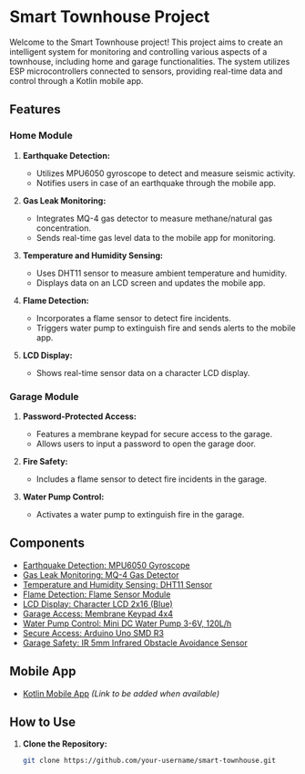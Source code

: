 # Smart Townhouse Project

Welcome to the Smart Townhouse project! This project aims to create an intelligent system for monitoring and controlling various aspects of a townhouse, including home and garage functionalities. The system utilizes ESP microcontrollers connected to sensors, providing real-time data and control through a Kotlin mobile app.

## Features

### Home Module

1. **Earthquake Detection:**
   - Utilizes MPU6050 gyroscope to detect and measure seismic activity.
   - Notifies users in case of an earthquake through the mobile app.

2. **Gas Leak Monitoring:**
   - Integrates MQ-4 gas detector to measure methane/natural gas concentration.
   - Sends real-time gas level data to the mobile app for monitoring.

3. **Temperature and Humidity Sensing:**
   - Uses DHT11 sensor to measure ambient temperature and humidity.
   - Displays data on an LCD screen and updates the mobile app.

4. **Flame Detection:**
   - Incorporates a flame sensor to detect fire incidents.
   - Triggers water pump to extinguish fire and sends alerts to the mobile app.

5. **LCD Display:**
   - Shows real-time sensor data on a character LCD display.

### Garage Module

1. **Password-Protected Access:**
   - Features a membrane keypad for secure access to the garage.
   - Allows users to input a password to open the garage door.

2. **Fire Safety:**
   - Includes a flame sensor to detect fire incidents in the garage.

3. **Water Pump Control:**
   - Activates a water pump to extinguish fire in the garage.

## Components

- [Earthquake Detection: MPU6050 Gyroscope](https://lampatronics.com/product/gy-521-mpu6050-imu-3-axis-gyro-3-axis-accelerometer/)
- [Gas Leak Monitoring: MQ-4 Gas Detector](https://lampatronics.com/product/mq-4-methane-natural-gas-sensor-module/)
- [Temperature and Humidity Sensing: DHT11 Sensor](https://lampatronics.com/product/dht11-humidity-temperature-sensor-module/)
- [Flame Detection: Flame Sensor Module](https://lampatronics.com/product/flame-sensor-module/)
- [LCD Display: Character LCD 2x16 (Blue)](https://lampatronics.com/product/character-lcd-2x16-blue-with-soldering-pin-header/)
- [Garage Access: Membrane Keypad 4x4](https://lampatronics.com/product/membrane-keypad-4x4/)
- [Water Pump Control: Mini DC Water Pump 3-6V, 120L/h](https://lampatronics.com/product/water-pump-mini-dc-3-6v-120l-h/)
- [Secure Access: Arduino Uno SMD R3](https://lampatronics.com/product/arduino-uno-smd-r3-without-cable/)
- [Garage Safety: IR 5mm Infrared Obstacle Avoidance Sensor](https://lampatronics.com/product/ir-5mm-infrared-obstacle-avoidance-sensor-4pin-module/)

## Mobile App

- [Kotlin Mobile App](#) *(Link to be added when available)*

## How to Use

1. **Clone the Repository:**
   ```bash
   git clone https://github.com/your-username/smart-townhouse.git
